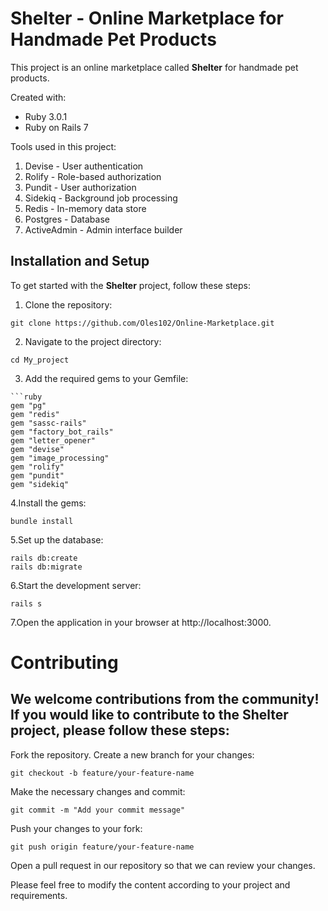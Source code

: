 # Shelter - Online Marketplace for Handmade Pet Products

This project is an online marketplace called **Shelter** for handmade pet products. 

Created with:
- Ruby 3.0.1
- Ruby on Rails 7


Tools used in this project:
1. Devise - User authentication
2. Rolify - Role-based authorization
3. Pundit - User authorization
4. Sidekiq - Background job processing
5. Redis - In-memory data store
6. Postgres - Database
7. ActiveAdmin - Admin interface builder

## Installation and Setup

To get started with the **Shelter** project, follow these steps:

1. Clone the repository:
```
git clone https://github.com/Oles102/Online-Marketplace.git
```
2. Navigate to the project directory:
```
cd My_project
```
3. Add the required gems to your Gemfile:
```
```ruby
gem "pg"
gem "redis"
gem "sassc-rails"
gem "factory_bot_rails"
gem "letter_opener"
gem "devise"
gem "image_processing"
gem "rolify"
gem "pundit"
gem "sidekiq"
```
4.Install the gems:
```
bundle install
```
5.Set up the database:
```
rails db:create
rails db:migrate
```
6.Start the development server:
```
rails s
```
7.Open the application in your browser at http://localhost:3000.

# Contributing

## We welcome contributions from the community! If you would like to contribute to the Shelter project, please follow these steps:

Fork the repository.
Create a new branch for your changes:
```
git checkout -b feature/your-feature-name
```
Make the necessary changes and commit:
```
git commit -m "Add your commit message"
```
Push your changes to your fork:

```
git push origin feature/your-feature-name
```

Open a pull request in our repository so that we can review your changes.

Please feel free to modify the content according to your project and requirements.




